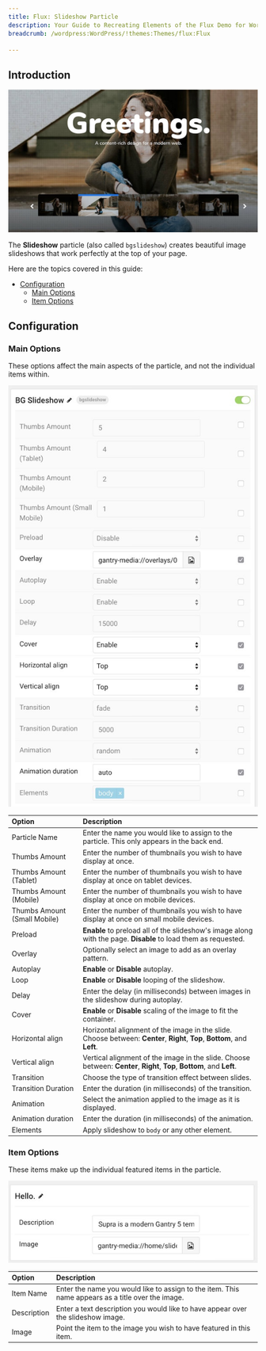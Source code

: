 ```yaml
---
title: Flux: Slideshow Particle
description: Your Guide to Recreating Elements of the Flux Demo for WordPress
breadcrumb: /wordpress:WordPress/!themes:Themes/flux:Flux

---
```


## Introduction

![](assets/particle_slideshow1.jpeg)

The **Slideshow** particle (also called `bgslideshow`) creates beautiful image slideshows that work perfectly at the top of your page.

Here are the topics covered in this guide:

* [Configuration](#configuration)
    - [Main Options](#main-options)
    - [Item Options](#item-options)

## Configuration

### Main Options 

These options affect the main aspects of the particle, and not the individual items within.

![](assets/particle_slideshow2.jpeg)

| Option                       | Description                                                                                                               |
| :-----                       | :-----                                                                                                                    |
| Particle Name                | Enter the name you would like to assign to the particle. This only appears in the back end.                               |
| Thumbs Amount                | Enter the number of thumbnails you wish to have display at once.                                                          |
| Thumbs Amount (Tablet)       | Enter the number of thumbnails you wish to have display at once on tablet devices.                                        |
| Thumbs Amount (Mobile)       | Enter the number of thumbnails you wish to have display at once on mobile devices.                                        |
| Thumbs Amount (Small Mobile) | Enter the number of thumbnails you wish to have display at once on small mobile devices.                                  |
| Preload                      | **Enable** to preload all of the slideshow's image along with the page. **Disable** to load them as requested.            |
| Overlay                      | Optionally select an image to add as an overlay pattern.                                                                  |
| Autoplay                     | **Enable** or **Disable** autoplay.                                                                                       |
| Loop                         | **Enable** or **Disable** looping of the slideshow.                                                                       |
| Delay                        | Enter the delay (in milliseconds) between images in the slideshow during autoplay.                                        |
| Cover                        | **Enable** or **Disable** scaling of the image to fit the container.                                                      |
| Horizontal align             | Horizontal alignment of the image in the slide. Choose between: **Center**, **Right**, **Top**, **Bottom**, and **Left**. |
| Vertical align               | Vertical alignment of the image in the slide. Choose between: **Center**, **Right**, **Top**, **Bottom**, and **Left**.   |
| Transition                   | Choose the type of transition effect between slides.                                                                      |
| Transition Duration          | Enter the duration (in milliseconds) of the transition.                                                                   |
| Animation                    | Select the animation applied to the image as it is displayed.                                                             |
| Animation duration           | Enter the duration (in milliseconds) of the animation.                                                                    |
| Elements                     | Apply slideshow to `body` or any other element.                                                                           |

### Item Options

These items make up the individual featured items in the particle.

![](assets/particle_slideshow3.jpeg)

| Option      | Description                                                                                       |
| :-----      | :-----                                                                                            |
| Item Name   | Enter the name you would like to assign to the item. This name appears as a title over the image. |
| Description | Enter a text description you would like to have appear over the slideshow image.                  |
| Image       | Point the item to the image you wish to have featured in this item.                               |



